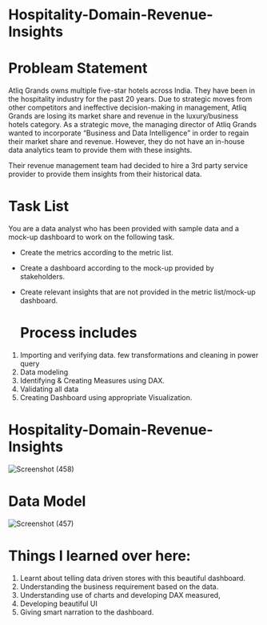 # Hospitality-Domain-Revenue-Insights

# Probleam Statement
  Atliq Grands owns multiple five-star hotels across India. They have been in the hospitality industry for the past 20 years. Due to strategic moves from other competitors and ineffective decision-making in management, Atliq Grands are losing its market share and revenue in the luxury/business hotels category. As a strategic move, the managing director of Atliq Grands wanted to incorporate “Business and Data Intelligence” in order to regain their market share and revenue. However, they do not have an in-house data analytics team to provide them with these insights.

Their revenue management team had decided to hire a 3rd party service provider to provide them insights from their historical data.

 # Task List
  You are a data analyst who has been provided with sample data and a mock-up dashboard to work on the following task. 

* Create the metrics according to the metric list.
* Create a dashboard according to the mock-up provided by stakeholders.
* Create relevant insights that are not provided in the metric list/mock-up dashboard.

  # Process includes 
1) Importing and verifying data. few transformations and cleaning in power query
2) Data modeling
3) Identifying & Creating Measures using DAX.
4) Validating all data
5) Creating Dashboard using appropriate Visualization.

  # Hospitality-Domain-Revenue-Insights
![Screenshot (458)](https://github.com/SumeetTompe070/Hospitality-Domain-Revenue-Insights/assets/140255237/6215ebf9-e1b6-4924-b314-63fc9b5394ba)

# Data Model
![Screenshot (457)](https://github.com/SumeetTompe070/Hospitality-Domain-Revenue-Insights/assets/140255237/fd3d9384-f7d9-465c-99de-f0252dfb04fb)


 # Things I learned over here:
1) Learnt about telling data driven stores with this beautiful dashboard.
2) Understanding the business requirement based on the data.
3) Understanding use of charts and developing DAX measured,
4) Developing beautiful UI
5) Giving smart narration to the dashboard.

